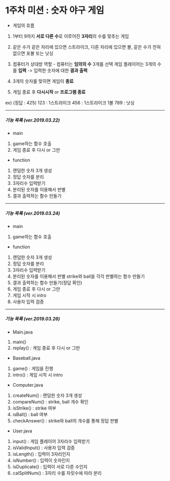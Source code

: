 # 1주차 미션 : 숫자 야구 게임

- 게임의 흐름

1. 1부터 9까지 **서로 다른 수**로 이루어진 **3자리**의 수를 맞추는 게임

2. 같은 수가 같은 자리에 있으면 스트라이크, 다른 자리에 있으면 볼, 같은 수가
전혀 없으면 포볼 또는 낫싱

3. 컴퓨터가 상대방 역할 - 컴퓨터는 **임의의 수** 3개를 선택
    게임 플레이어는 3개의 수를 **입력** -> 입력한 숫자에 대한 **결과 출력**

4. 3개의 숫자를 맞히면 게임이 **종료**

5. 게임 종료 후 **다시시작** or **프로그램 종료**

 ex) (정답 : 425)
 123 : 1스트라이크
 456 : 1스트라이크 1볼
 789 : 낫싱

----------------------------------------------------

##### 기능 목록 (ver.2019.03.22)

- main
1. game하는 함수 호출
2. 게임 종료 후 다시 or 그만


- function
1. 랜덤한 숫자 3개 생성
2. 정답 숫자를 분리
3. 3자리수 입력받기
4. 분리된 숫자를 이용해서 판별
5. 결과 출력하는 함수 만들기

-----------------------------------------------------

##### 기능 목록 (ver.2019.03.24)

- main
1. game하는 함수 호출


- function
1. 랜덤한 숫자 3개 생성
2. 정답 숫자를 분리
3. 3자리수 입력받기
4. 분리된 숫자를 이용해서 판별
    strike와 ball을 각각 판별하는 함수 만들기
5. 결과 출력하는 함수 만들기(정답 확인)
6. 게임 종료 후 다시 or 그만
7. 게임 시작 시 intro
8. 사용자 입력 검증

-----------------------------------------------------

##### 기능 목록 (ver.2019.03.26)

- Main.java
1. main()
2. replay() : 게임 종료 후 다시 or 그만


- Baseball.java
1. game()   : 게임을 진행
2. intro()  : 게임 시작 시 intro


- Computer.java
1. createNum()      : 랜덤한 숫자 3개 생성
2. compareNum()     : strike, ball 개수 확인
3. isStrike()       : strike 여부
4. isBall()         : ball 여부
5. checkAnswer()    : strike와 ball의 개수를 통해 정답 판별


- User.java
1. input()          : 게임 플레이어 3자리수 입력받기
2. isValidInput()   : 사용자 입력 검증
3. isLength()       : 입력이 3자리인지
4. isNumber()       : 입력이 숫자인지
5. isDuplicate()    : 입력이 서로 다른 수인지
6. calSplitNum()    : 3자리 수를 자릿수에 따라 분리
